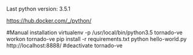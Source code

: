 Last python version: 3.5.1

https://hub.docker.com/_/python/



#Manual installation
virtualenv -p /usr/local/bin/python3.5 tornado-ve
workon tornado-ve
pip install -r requirements.txt
python hello-world.py
http://localhost:8888/
#deactivate tornado-ve